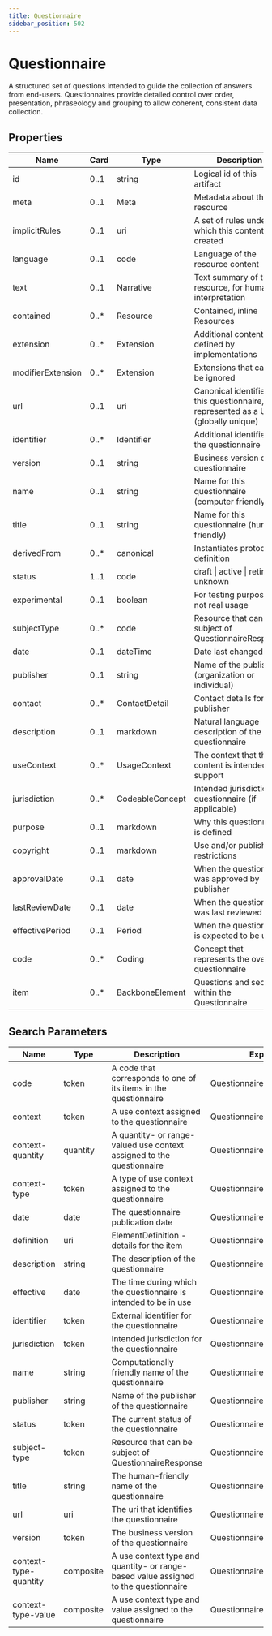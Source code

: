 ```yaml
---
title: Questionnaire
sidebar_position: 502
---
```


# Questionnaire

A structured set of questions intended to guide the collection of answers from end-users. Questionnaires provide
detailed control over order, presentation, phraseology and grouping to allow coherent, consistent data collection.

## Properties

| Name              | Card  | Type            | Description                                                                         |
| ----------------- | ----- | --------------- | ----------------------------------------------------------------------------------- |
| id                | 0..1  | string          | Logical id of this artifact                                                         |
| meta              | 0..1  | Meta            | Metadata about the resource                                                         |
| implicitRules     | 0..1  | uri             | A set of rules under which this content was created                                 |
| language          | 0..1  | code            | Language of the resource content                                                    |
| text              | 0..1  | Narrative       | Text summary of the resource, for human interpretation                              |
| contained         | 0..\* | Resource        | Contained, inline Resources                                                         |
| extension         | 0..\* | Extension       | Additional content defined by implementations                                       |
| modifierExtension | 0..\* | Extension       | Extensions that cannot be ignored                                                   |
| url               | 0..1  | uri             | Canonical identifier for this questionnaire, represented as a URI (globally unique) |
| identifier        | 0..\* | Identifier      | Additional identifier for the questionnaire                                         |
| version           | 0..1  | string          | Business version of the questionnaire                                               |
| name              | 0..1  | string          | Name for this questionnaire (computer friendly)                                     |
| title             | 0..1  | string          | Name for this questionnaire (human friendly)                                        |
| derivedFrom       | 0..\* | canonical       | Instantiates protocol or definition                                                 |
| status            | 1..1  | code            | draft \| active \| retired \| unknown                                               |
| experimental      | 0..1  | boolean         | For testing purposes, not real usage                                                |
| subjectType       | 0..\* | code            | Resource that can be subject of QuestionnaireResponse                               |
| date              | 0..1  | dateTime        | Date last changed                                                                   |
| publisher         | 0..1  | string          | Name of the publisher (organization or individual)                                  |
| contact           | 0..\* | ContactDetail   | Contact details for the publisher                                                   |
| description       | 0..1  | markdown        | Natural language description of the questionnaire                                   |
| useContext        | 0..\* | UsageContext    | The context that the content is intended to support                                 |
| jurisdiction      | 0..\* | CodeableConcept | Intended jurisdiction for questionnaire (if applicable)                             |
| purpose           | 0..1  | markdown        | Why this questionnaire is defined                                                   |
| copyright         | 0..1  | markdown        | Use and/or publishing restrictions                                                  |
| approvalDate      | 0..1  | date            | When the questionnaire was approved by publisher                                    |
| lastReviewDate    | 0..1  | date            | When the questionnaire was last reviewed                                            |
| effectivePeriod   | 0..1  | Period          | When the questionnaire is expected to be used                                       |
| code              | 0..\* | Coding          | Concept that represents the overall questionnaire                                   |
| item              | 0..\* | BackboneElement | Questions and sections within the Questionnaire                                     |

## Search Parameters

| Name                  | Type      | Description                                                                         | Expression                     |
| --------------------- | --------- | ----------------------------------------------------------------------------------- | ------------------------------ |
| code                  | token     | A code that corresponds to one of its items in the questionnaire                    | Questionnaire.item.code        |
| context               | token     | A use context assigned to the questionnaire                                         | Questionnaire.useContext.value |
| context-quantity      | quantity  | A quantity- or range-valued use context assigned to the questionnaire               | Questionnaire.useContext.value |
| context-type          | token     | A type of use context assigned to the questionnaire                                 | Questionnaire.useContext.code  |
| date                  | date      | The questionnaire publication date                                                  | Questionnaire.date             |
| definition            | uri       | ElementDefinition - details for the item                                            | Questionnaire.item.definition  |
| description           | string    | The description of the questionnaire                                                | Questionnaire.description      |
| effective             | date      | The time during which the questionnaire is intended to be in use                    | Questionnaire.effectivePeriod  |
| identifier            | token     | External identifier for the questionnaire                                           | Questionnaire.identifier       |
| jurisdiction          | token     | Intended jurisdiction for the questionnaire                                         | Questionnaire.jurisdiction     |
| name                  | string    | Computationally friendly name of the questionnaire                                  | Questionnaire.name             |
| publisher             | string    | Name of the publisher of the questionnaire                                          | Questionnaire.publisher        |
| status                | token     | The current status of the questionnaire                                             | Questionnaire.status           |
| subject-type          | token     | Resource that can be subject of QuestionnaireResponse                               | Questionnaire.subjectType      |
| title                 | string    | The human-friendly name of the questionnaire                                        | Questionnaire.title            |
| url                   | uri       | The uri that identifies the questionnaire                                           | Questionnaire.url              |
| version               | token     | The business version of the questionnaire                                           | Questionnaire.version          |
| context-type-quantity | composite | A use context type and quantity- or range-based value assigned to the questionnaire | Questionnaire.useContext       |
| context-type-value    | composite | A use context type and value assigned to the questionnaire                          | Questionnaire.useContext       |

